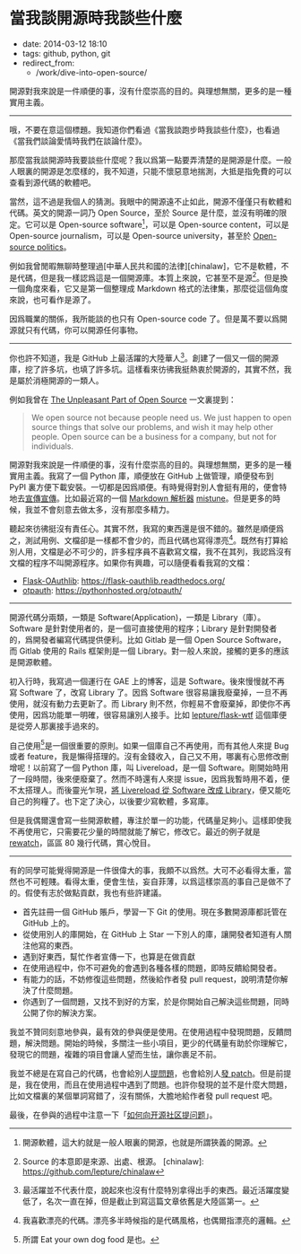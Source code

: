 # 當我談開源時我談些什麼

- date: 2014-03-12 18:10
- tags: github, python, git
- redirect_from:
  - /work/dive-into-open-source/

開源對我來說是一件順便的事，沒有什麼崇高的目的。與理想無關，更多的是一種實用主義。

---

哦，不要在意這個標題。我知道你們看過《當我談跑步時我談些什麼》，也看過《當我們談論愛情時我們在談論什麼》。

那麼當我談開源時我要談些什麼呢？我以爲第一點要弄清楚的是開源是什麼。一般人眼裏的開源是怎麼樣的，我不知道，只能不懷惡意地揣測，大抵是指免費的可以查看到源代碼的軟體吧。

當然，這不過是我個人的猜測。我眼中的開源遠不止如此，開源不僅僅只有軟體和代碼。英文的開源一詞乃 Open Source，至於 Source 是什麼，並沒有明確的限定。它可以是 Open-source software[^open-source]，可以是 Open-source content，可以是 Open-source journalism，可以是 Open-source university，甚至於 [Open-source politics](http://en.wikipedia.org/wiki/Open_politics)。

例如我曾閒暇無聊時整理過[中華人民共和國的法律][chinalaw]，它不是軟體，不是代碼，但是我一樣認爲這是一個開源庫。本質上來說，它甚至不是源[^source]。但是換一個角度來看，它又是第一個整理成 Markdown 格式的法律集，那麼從這個角度來說，也可看作是源了。

因爲職業的關係，我所能談的也只有 Open-source code 了。但是萬不要以爲開源就只有代碼，你可以開源任何事物。

[^open-source]: 開源軟體，這大約就是一般人眼裏的開源，也就是所謂狹義的開源。
[^source]: Source 的本意即是來源、出處、根源。
[chinalaw]: https://github.com/lepture/chinalaw

----

你也許不知道，我是 GitHub 上最活躍的大陸華人[^github-top]。創建了一個又一個的開源庫，挖了許多坑，也填了許多坑。這樣看來彷彿我挺熱衷於開源的，其實不然，我是屬於消極開源的一類人。

例如我曾在 [The Unpleasant Part of Open Source](/en/2013/unpleasant-open-source) 一文裏提到：

> We open source not because people need us. We just happen to open source things that solve our problems, and wish it may help other people.
> Open source can be a business for a company, but not for individuals.

開源對我來說是一件順便的事，沒有什麼崇高的目的。與理想無關，更多的是一種實用主義。我寫了一個 Python 庫，順便放在 GitHub 上做管理，順便發布到 PyPI 裏方便下載安裝。一切都是因爲順便。有時覺得對別人會挺有用的，便會特地去[宣傳宣傳](http://www.reddit.com/r/Python/comments/1yz7bl/markdown_parsers_in_python/)。比如最近寫的一個 [Markdown 解析器](/en/2014/markdown-parsers-in-python) [mistune](https://github.com/lepture/mistune)。但是更多的時候，我並不會刻意去做太多，沒有那麼多精力。

聽起來彷彿挺沒有責任心。其實不然，我寫的東西還是很不錯的。雖然是順便爲之，測試用例、文檔卻是一樣都不會少的，而且代碼也寫得漂亮[^code-style]。既然有打算給別人用，文檔是必不可少的，許多程序員不喜歡寫文檔，我不在其列，我認爲沒有文檔的程序不叫開源程序。如果你有興趣，可以隨便看看我寫的文檔：

* [Flask-OAuthlib](https://github.com/lepture/flask-oauthlib): https://flask-oauthlib.readthedocs.org/
* [otpauth](https://github.com/lepture/otpauth): https://pythonhosted.org/otpauth/

[^github-top]: 最活躍並不代表什麼，說起來也沒有什麼特別拿得出手的東西。最近活躍度變低了，名次一直在掉，但是截止到寫這篇文章依舊是大陸區第一。
[^code-style]: 我喜歡漂亮的代碼。漂亮多半時候指的是代碼風格，也偶爾指漂亮的邏輯。

----

開源代碼分兩類，一類是 Software(Application)，一類是 Library（庫）。Software 是針對使用者的，是一個可直接使用的程序；Library 是針對開發者的，爲開發者編寫代碼提供便利。比如 Gitlab 是一個 Open Source Software，而 Gitlab 使用的 Rails 框架則是一個 Library。對一般人來說，接觸的更多的應該是開源軟體。

初入行時，我寫過一個運行在 GAE 上的博客，這是 Software。後來慢慢就不再寫 Software 了，改寫 Library 了。因爲 Software 很容易讓我廢棄掉，一旦不再使用，就沒有動力去更新了。而 Library 則不然，你輕易不會廢棄掉，即使你不再使用，因爲功能單一明確，很容易讓別人接手。比如 [lepture/flask-wtf](https://github.com/lepture/flask-wtf) 這個庫便是從旁人那裏接手過來的。

自己使用[^dog-food]是一個很重要的原則。如果一個庫自己不再使用，而有其他人來提 Bug 或者 feature，我是懶得搭理的。沒有金錢收入，自己又不用，哪裏有心思修改刪增呢！以前寫了一個 Python 庫，叫 Livereload，是一個 Software。剛開始時用了一段時間，後來便廢棄了。然而不時還有人來提 issue，因爲我暫時用不着，便不太搭理人。而後靈光乍現，[將 Livereload 從 Software 改成 Library](/en/2013/new-life-of-livereload)，便又能吃自己的狗糧了。也下定了決心，以後要少寫軟體，多寫庫。

但是我偶爾還會寫一些開源軟體，專注於單一的功能，代碼量足夠小。這樣即使我不再使用它，只需要花少量的時間就能了解它，修改它。最近的例子就是 [rewatch](https://github.com/lepture/rewatch)，區區 80 幾行代碼，賞心悅目。

[^dog-food]: 所謂 Eat your own dog food 是也。

----

有的同學可能覺得開源是一件很偉大的事，我頗不以爲然。大可不必看得太重，當然也不可輕賤。看得太重，便會生怯，妄自菲薄，以爲這樣崇高的事自己是做不了的。假使有志於做點貢獻，我也有些許建議。

* 首先註冊一個 GitHub 賬戶，學習一下 Git 的使用。現在多數開源庫都託管在  GitHub 上的。
* 從使用別人的庫開始，在 GitHub 上 Star 一下別人的庫，讓開發者知道有人關注他寫的東西。
* 遇到好東西，幫忙作者宣傳一下，也算是在做貢獻
* 在使用過程中，你不可避免的會遇到各種各樣的問題，即時反饋給開發者。
* 有能力的話，不妨修復這些問題，然後給作者發 pull request，說明清楚你解決了什麼問題。
* 你遇到了一個問題，又找不到好的方案，於是你開始自己解決這些問題，同時公開了你的解決方案。

我並不贊同刻意地參與，最有效的參與便是使用。在使用過程中發現問題，反饋問題，解決問題。開始的時候，多關注一些小項目，更少的代碼量有助於你理解它，發現它的問題，複雜的項目會讓人望而生怯，讓你裹足不前。

我並不總是在寫自己的代碼，也會給別人[提問題](https://github.com/hhatto/python-hoedown/issues/5)，也會給別人[發 patch](https://github.com/chjj/marked/pull/129)。但是前提是，我在使用，而且在使用過程中遇到了問題。也許你發現的並不是什麼大問題，比如文檔裏的某個單詞寫錯了，沒有關係，大膽地給作者發 pull request 吧。

最後，在參與的過程中注意一下「[如何向开源社区提问题][question]」。

[question]: https://github.com/seajs/seajs/blob/master/CONTRIBUTING.md
